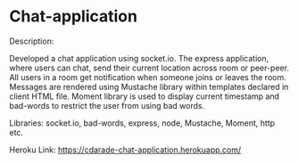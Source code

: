 # Chat-application

Description: 

Developed a chat application using socket.io. The express application, where users can chat, send their current location across room or peer-peer. 
All users in a room get notification when someone joins or leaves the room. Messages are rendered using Mustache library within templates declared in client HTML file. Moment library is used to display current timestamp and bad-words to restrict the user from using bad words.

Libraries: 
socket.io, bad-words, express, node, Mustache, Moment, http etc.

Heroku Link: https://cdarade-chat-application.herokuapp.com/
